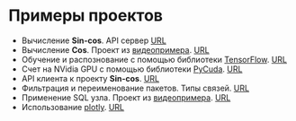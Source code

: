 # Примеры проектов

- Вычисление **Sin-cos**. API сервер [URL](https://server.rndflow.com/projects/1/graph?layer=1)
- Вычисление **Сos**. Проект из [видеопримера][1]. [URL](https://server.rndflow.com/projects/31/graph?layer=30&node=143)
- Обучение и распознование с помощью библиотеки [TensorFlow](https://www.tensorflow.org/). [URL](https://server.rndflow.com/projects/4/graph?layer=4)
- Счет на NVidia GPU с помощью библиотеки [PyCuda](https://documen.tician.de/pycuda/). [URL](https://server.rndflow.com/projects/3/graph?layer=3)
- API клиента к проекту **Sin-cos**. [URL](https://server.rndflow.com/projects/15/graph?layer=12)
- Фильтрация и переименование пакетов. Типы связей. [URL](https://server.rndflow.com/projects/29/graph?layer=28)
- Применение SQL узла. Проект из [видеопримера][1]. [URL](https://server.rndflow.com/projects/32/graph?layer=31)
- Использование [plotly](https://plotly.com/python/). [URL](https://server.rndflow.com/projects/36/graph?layer=37)

[1]: /docs/instructions/video.md
